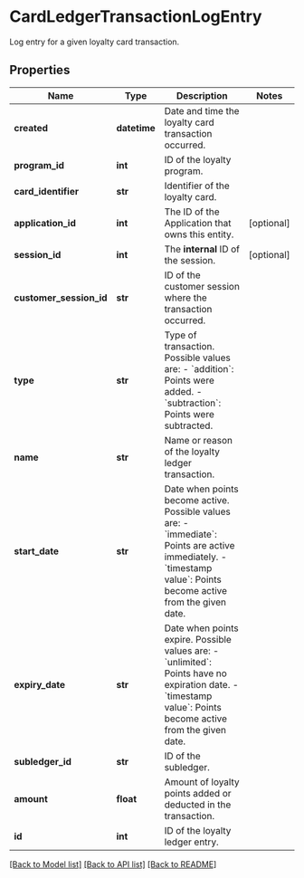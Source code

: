# CardLedgerTransactionLogEntry

Log entry for a given loyalty card transaction.
## Properties
Name | Type | Description | Notes
------------ | ------------- | ------------- | -------------
**created** | **datetime** | Date and time the loyalty card transaction occurred. | 
**program_id** | **int** | ID of the loyalty program. | 
**card_identifier** | **str** | Identifier of the loyalty card. | 
**application_id** | **int** | The ID of the Application that owns this entity. | [optional] 
**session_id** | **int** | The **internal** ID of the session.  | [optional] 
**customer_session_id** | **str** | ID of the customer session where the transaction occurred. | 
**type** | **str** | Type of transaction. Possible values are:   - &#x60;addition&#x60;: Points were added.   - &#x60;subtraction&#x60;: Points were subtracted.  | 
**name** | **str** | Name or reason of the loyalty ledger transaction. | 
**start_date** | **str** | Date when points become active. Possible values are:   - &#x60;immediate&#x60;: Points are active immediately.   - &#x60;timestamp value&#x60;: Points become active from the given date.  | 
**expiry_date** | **str** | Date when points expire. Possible values are:   - &#x60;unlimited&#x60;: Points have no expiration date.   - &#x60;timestamp value&#x60;: Points become active from the given date.  | 
**subledger_id** | **str** | ID of the subledger. | 
**amount** | **float** | Amount of loyalty points added or deducted in the transaction. | 
**id** | **int** | ID of the loyalty ledger entry. | 

[[Back to Model list]](../README.md#documentation-for-models) [[Back to API list]](../README.md#documentation-for-api-endpoints) [[Back to README]](../README.md)


